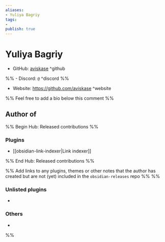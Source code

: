 ```yaml
---
aliases:
- Yuliya Bagriy
tags: 
- 
publish: true
---
```


# Yuliya Bagriy

- GitHub: [aviskase](https://github.com/aviskase/) ^github

%% - Discord: `@` ^discord %%

- Website: <https://github.com/aviskase> ^website

<!-- - [[Publish sites|Publish site]]: ^publish -->

%% Feel free to add a bio below this comment %%


## Author of

%% Begin Hub: Released contributions %%
### Plugins
- [[obsidian-link-indexer|Link indexer]]

%% End Hub: Released contributions %%

%% Add links to any plugins, themes or other notes that the author has created but are not (yet) included in the `obsidian-releases` repo %%
%%
### Unlisted plugins

- 

### Others

- 
%%

<!--
## Sponsor this author

- [[GitHub sponsors]]: [Sponsor @aviskase on GitHub Sponsors](https://github.com/sponsors/aviskase) ^github-sponsor
- [[Buy me a coffee]]: ^buy-me-a-coffee
- [[PayPal]]: ^paypal
- [[Patreon]]: ^patreon

-->

<!--
## Follow this author

- [[YouTube Channels|On YouTube]]: ^youtube
- Twitter: ^twitter
- ...
-->
